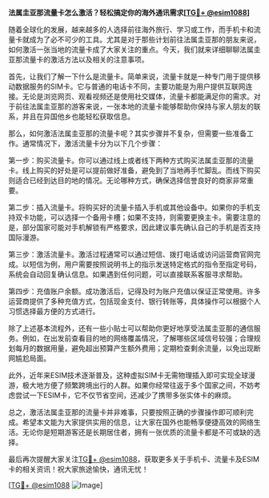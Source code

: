 **法属圭亚那流量卡怎么激活？轻松搞定你的海外通讯需求[[TG💪+ @esim1088](https://t.me/s/esim1088)]**

随着全球化的发展，越来越多的人选择前往海外旅行、学习或工作，而手机卡和流量卡就成为了必不可少的工具。尤其是对于那些计划前往法属圭亚那的朋友来说，如何激活一张当地的流量卡成了大家关注的重点。今天，我们就来详细聊聊法属圭亚那流量卡的激活方法以及相关的注意事项。

首先，让我们了解一下什么是流量卡。简单来说，流量卡就是一种专门用于提供移动数据服务的SIM卡。它与普通的电话卡不同，主要功能是为用户提供互联网连接。无论是浏览网页、观看视频还是使用社交媒体，流量卡都能满足你的需求。对于前往法属圭亚那的游客来说，一张本地的流量卡能够帮助你保持与家人朋友的联系，并且在异国他乡也能轻松获取信息。

那么，如何激活法属圭亚那的流量卡呢？其实步骤并不复杂，但需要一些准备工作。通常情况下，激活流量卡分为以下几个步骤：

第一步：购买流量卡。你可以通过线上或者线下两种方式购买法属圭亚那的流量卡。线上购买的好处是可以提前做好准备，避免到了当地再手忙脚乱。而线下购买则适合已经到达目的地的情况。无论哪种方式，确保选择信誉良好的商家非常重要。

第二步：插入流量卡。将购买好的流量卡插入手机或其他设备中。如果你的手机支持双卡功能，可以选择一个备用卡槽；如果不支持，则需要更换主卡。需要注意的是，部分国家可能对手机解锁有严格要求，因此建议事先确认自己的手机是否支持国际漫游。

第三步：激活流量卡。激活过程通常可以通过短信、拨打电话或访问运营商官网完成。以短信为例，用户需要按照说明书上的指示发送特定格式的指令至指定号码，系统会自动回复确认信息。如果遇到任何问题，可以直接联系客服寻求帮助。

第四步：充值账户余额。成功激活后，记得及时为账户充值以保证正常使用。许多运营商提供了多种充值方式，包括现金支付、银行转账等，具体操作可以根据个人习惯选择最方便的方式进行。

除了上述基本流程外，还有一些小贴士可以帮助你更好地享受法属圭亚那的通信服务。例如，在出发前查看目的地的网络覆盖情况，了解哪些区域信号较强；合理规划每月的数据用量，避免超出预算产生额外费用；定期检查剩余流量，以免出现断网尴尬局面。

此外，近年来ESIM技术逐渐普及，这种虚拟SIM卡无需物理插入即可实现全球漫游，极大地方便了频繁跨境出行的人群。如果你经常往返于多个国家之间，不妨考虑尝试一下ESIM卡，它不仅节省空间，还减少了携带多张实体卡的麻烦。

总之，激活法属圭亚那的流量卡并非难事，只要按照正确的步骤操作即可顺利完成。希望本文能为大家提供实用的信息，让大家在国外也能畅享便捷高效的网络生活。无论你是短期游客还是长期居住者，拥有一张优质的流量卡都是不可或缺的选择。

最后再次提醒大家关注[TG💪+ @esim1088](https://t.me/s/esim1088)，获取更多关于手机卡、流量卡及ESIM卡的相关资讯！祝大家旅途愉快，通讯无忧！

[[TG💪+ @esim1088](https://t.me/s/esim1088) ![Image](https://i.postimg.cc/4NQfJmqS/Snipaste-2025-05-13-00-14-12.png)]